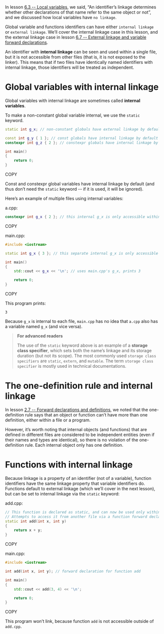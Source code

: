 
In lesson [6.3 -- Local variables](https://www.learncpp.com/cpp-tutorial/local-variables/), we said, “An identifier’s linkage determines whether other declarations of that name refer to the same object or not”, and we discussed how local variables have `no linkage`.

Global variable and functions identifiers can have either `internal linkage` or `external linkage`. We’ll cover the internal linkage case in this lesson, and the external linkage case in lesson [6.7 -- External linkage and variable forward declarations](https://www.learncpp.com/cpp-tutorial/external-linkage-and-variable-forward-declarations/).

An identifier with **internal linkage** can be seen and used within a single file, but it is not accessible from other files (that is, it is not exposed to the linker). This means that if two files have identically named identifiers with internal linkage, those identifiers will be treated as independent.

# Global variables with internal linkage

Global variables with internal linkage are sometimes called **internal variables**.



To make a non-constant global variable internal, we use the `static` keyword.

```cpp
static int g_x; // non-constant globals have external linkage by default, but can be given internal linkage via the static keyword

const int g_y { 1 }; // const globals have internal linkage by default
constexpr int g_z { 2 }; // constexpr globals have internal linkage by default

int main()
{
    return 0;
}
```

COPY

Const and constexpr global variables have internal linkage by default (and thus don’t need the `static` keyword -- if it is used, it will be ignored).

Here’s an example of multiple files using internal variables:

a.cpp:

```cpp
constexpr int g_x { 2 }; // this internal g_x is only accessible within a.cpp
```

COPY

main.cpp:

```cpp
#include <iostream>

static int g_x { 3 }; // this separate internal g_x is only accessible within main.cpp

int main()
{
    std::cout << g_x << '\n'; // uses main.cpp's g_x, prints 3

    return 0;
}
```

COPY

This program prints:

```
3
```

Because `g_x` is internal to each file, `main.cpp` has no idea that `a.cpp` also has a variable named `g_x` (and vice versa).

> **For advanced readers**
>
> The use of the `static` keyword above is an example of a **storage class specifier**, which sets both the name’s linkage and its storage duration (but not its scope). The most commonly used `storage class specifiers` are `static`, `extern`, and `mutable`. The term `storage class specifier` is mostly used in technical documentations.

# The one-definition rule and internal linkage

In lesson [2.7 -- Forward declarations and definitions](https://www.learncpp.com/cpp-tutorial/forward-declarations/), we noted that the one-definition rule says that an object or function can’t have more than one definition, either within a file or a program.

However, it’s worth noting that internal objects (and functions) that are defined in different files are considered to be independent entities (even if their names and types are identical), so there is no violation of the one-definition rule. Each internal object only has one definition.

# Functions with internal linkage

Because linkage is a property of an identifier (not of a variable), function identifiers have the same linkage property that variable identifiers do. Functions default to external linkage (which we’ll cover in the next lesson), but can be set to internal linkage via the `static` keyword:

add.cpp:

```cpp
// This function is declared as static, and can now be used only within this file
// Attempts to access it from another file via a function forward declaration will fail
static int add(int x, int y)
{
    return x + y;
}
```

COPY

main.cpp:

```cpp
#include <iostream>

int add(int x, int y); // forward declaration for function add

int main()
{
    std::cout << add(3, 4) << '\n';

    return 0;
}
```

COPY

This program won’t link, because function `add` is not accessible outside of `add.cpp`.